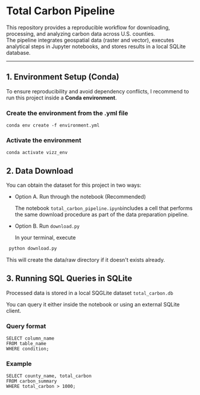# Total Carbon Pipeline

This repository provides a reproducible workflow for downloading, processing, and analyzing carbon data across U.S. counties.  
The pipeline integrates geospatial data (raster and vector), executes analytical steps in Jupyter notebooks, and stores results in a local SQLite database.

---

## 1. Environment Setup (Conda)

To ensure reproducibility and avoid dependency conflicts, I recommend to run this project inside a **Conda environment**.

### Create the environment from the .yml file
    conda env create -f environment.yml

### Activate the environment
    conda activate vizz_env

##  2. Data Download

  You can obtain the dataset for this project in two ways: 

- Option A. Run through the notebook (Recommended)
   
  The notebook  ```total_carbon_pipeline.ipynb```includes a cell that performs the same download procedure as part of the data preparation pipeline.
 
- Option B. Run ```download.py```
   
  In your terminal, execute 

 ```bash
  python download.py
 ```
  This will create the data/raw directory if it doesn't exists already.

## 3. Running SQL Queries in SQLite

  Processed data is stored in a local SQGLite dataset ```total_carbon.db```

  You can query it either inside the notebook or using an external SQLite client. 
 
### Query format 
    
    SELECT column_name
    FROM table_name
    WHERE condition;
### Example 
    SELECT county_name, total_carbon
    FROM carbon_summary
    WHERE total_carbon > 1000;

